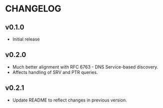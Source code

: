 # CHANGELOG

## v0.1.0

* Initial release

## v0.2.0

* Much better alignment with RFC 6763 - DNS Service-based discovery.
* Affects handling of SRV and PTR queries.

## v0.2.1

* Update README to reflect changes in previous version.
